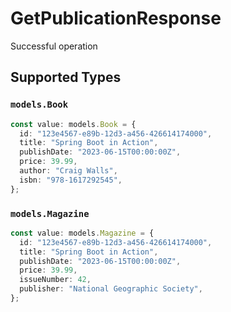 # GetPublicationResponse

Successful operation


## Supported Types

### `models.Book`

```typescript
const value: models.Book = {
  id: "123e4567-e89b-12d3-a456-426614174000",
  title: "Spring Boot in Action",
  publishDate: "2023-06-15T00:00:00Z",
  price: 39.99,
  author: "Craig Walls",
  isbn: "978-1617292545",
};
```

### `models.Magazine`

```typescript
const value: models.Magazine = {
  id: "123e4567-e89b-12d3-a456-426614174000",
  title: "Spring Boot in Action",
  publishDate: "2023-06-15T00:00:00Z",
  price: 39.99,
  issueNumber: 42,
  publisher: "National Geographic Society",
};
```

